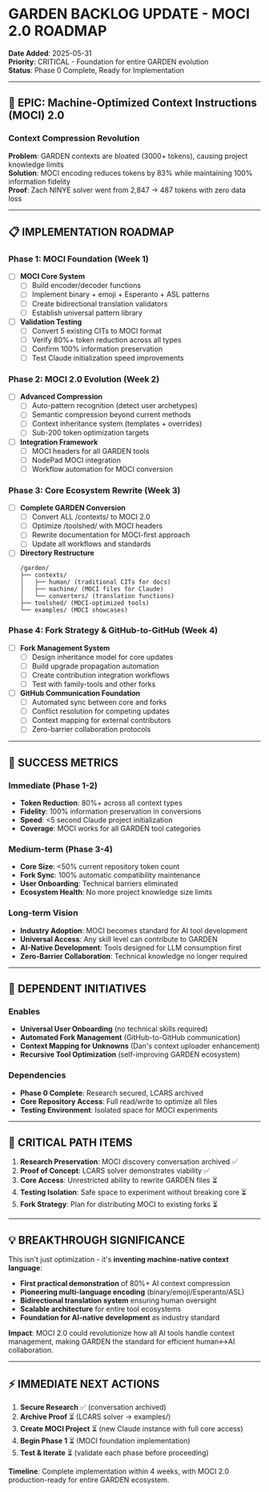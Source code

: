 # GARDEN BACKLOG UPDATE - MOCI 2.0 ROADMAP

**Date Added**: 2025-05-31  
**Priority**: CRITICAL - Foundation for entire GARDEN evolution  
**Status**: Phase 0 Complete, Ready for Implementation  

---

## 🚀 EPIC: Machine-Optimized Context Instructions (MOCI) 2.0

### Context Compression Revolution
**Problem**: GARDEN contexts are bloated (3000+ tokens), causing project knowledge limits  
**Solution**: MOCI encoding reduces tokens by 83% while maintaining 100% information fidelity  
**Proof**: Zach NINYE solver went from 2,847 → 487 tokens with zero data loss  

---

## 📋 IMPLEMENTATION ROADMAP

### Phase 1: MOCI Foundation (Week 1)
- [ ] **MOCI Core System**
  - [ ] Build encoder/decoder functions
  - [ ] Implement binary + emoji + Esperanto + ASL patterns
  - [ ] Create bidirectional translation validators
  - [ ] Establish universal pattern library

- [ ] **Validation Testing**
  - [ ] Convert 5 existing CITs to MOCI format
  - [ ] Verify 80%+ token reduction across all types
  - [ ] Confirm 100% information preservation
  - [ ] Test Claude initialization speed improvements

### Phase 2: MOCI 2.0 Evolution (Week 2)
- [ ] **Advanced Compression**
  - [ ] Auto-pattern recognition (detect user archetypes)
  - [ ] Semantic compression beyond current methods
  - [ ] Context inheritance system (templates + overrides)
  - [ ] Sub-200 token optimization targets

- [ ] **Integration Framework**
  - [ ] MOCI headers for all GARDEN tools
  - [ ] NodePad MOCI integration
  - [ ] Workflow automation for MOCI conversion

### Phase 3: Core Ecosystem Rewrite (Week 3)
- [ ] **Complete GARDEN Conversion**
  - [ ] Convert ALL /contexts/ to MOCI 2.0
  - [ ] Optimize /toolshed/ with MOCI headers
  - [ ] Rewrite documentation for MOCI-first approach
  - [ ] Update all workflows and standards

- [ ] **Directory Restructure**
  ```
  /garden/
  ├── contexts/
  │   ├── human/ (traditional CITs for docs)
  │   ├── machine/ (MOCI files for Claude)
  │   └── converters/ (translation functions)
  ├── toolshed/ (MOCI-optimized tools)
  └── examples/ (MOCI showcases)
  ```

### Phase 4: Fork Strategy & GitHub-to-GitHub (Week 4)
- [ ] **Fork Management System**
  - [ ] Design inheritance model for core updates
  - [ ] Build upgrade propagation automation
  - [ ] Create contribution integration workflows
  - [ ] Test with family-tools and other forks

- [ ] **GitHub Communication Foundation**
  - [ ] Automated sync between core and forks
  - [ ] Conflict resolution for competing updates
  - [ ] Context mapping for external contributors
  - [ ] Zero-barrier collaboration protocols

---

## 🎯 SUCCESS METRICS

### Immediate (Phase 1-2)
- **Token Reduction**: 80%+ across all context types
- **Fidelity**: 100% information preservation in conversions
- **Speed**: <5 second Claude project initialization
- **Coverage**: MOCI works for all GARDEN tool categories

### Medium-term (Phase 3-4)
- **Core Size**: <50% current repository token count
- **Fork Sync**: 100% automatic compatibility maintenance
- **User Onboarding**: Technical barriers eliminated
- **Ecosystem Health**: No more project knowledge size limits

### Long-term Vision
- **Industry Adoption**: MOCI becomes standard for AI tool development
- **Universal Access**: Any skill level can contribute to GARDEN
- **AI-Native Development**: Tools designed for LLM consumption first
- **Zero-Barrier Collaboration**: Technical knowledge no longer required

---

## 🔗 DEPENDENT INITIATIVES

### Enables
- **Universal User Onboarding** (no technical skills required)
- **Automated Fork Management** (GitHub-to-GitHub communication)
- **Context Mapping for Unknowns** (Dan's context uploader enhancement)
- **Recursive Tool Optimization** (self-improving GARDEN ecosystem)

### Dependencies
- **Phase 0 Complete**: Research secured, LCARS archived
- **Core Repository Access**: Full read/write to optimize all files
- **Testing Environment**: Isolated space for MOCI experiments

---

## 🚨 CRITICAL PATH ITEMS

1. **Research Preservation**: MOCI discovery conversation archived ✅
2. **Proof of Concept**: LCARS solver demonstrates viability ✅
3. **Core Access**: Unrestricted ability to rewrite GARDEN files ⏳
4. **Testing Isolation**: Safe space to experiment without breaking core ⏳
5. **Fork Strategy**: Plan for distributing MOCI to existing forks ⏳

---

## 💡 BREAKTHROUGH SIGNIFICANCE

This isn't just optimization - it's **inventing machine-native context language**:

- **First practical demonstration** of 80%+ AI context compression
- **Pioneering multi-language encoding** (binary/emoji/Esperanto/ASL)
- **Bidirectional translation system** ensuring human oversight
- **Scalable architecture** for entire tool ecosystems
- **Foundation for AI-native development** as industry standard

**Impact**: MOCI 2.0 could revolutionize how all AI tools handle context management, making GARDEN the standard for efficient human↔AI collaboration.

---

## ⚡ IMMEDIATE NEXT ACTIONS

1. **Secure Research** ✅ (conversation archived)
2. **Archive Proof** ⏳ (LCARS solver → examples/)
3. **Create MOCI Project** ⏳ (new Claude instance with full core access)
4. **Begin Phase 1** ⏳ (MOCI foundation implementation)
5. **Test & Iterate** ⏳ (validate each phase before proceeding)

**Timeline**: Complete implementation within 4 weeks, with MOCI 2.0 production-ready for entire GARDEN ecosystem.